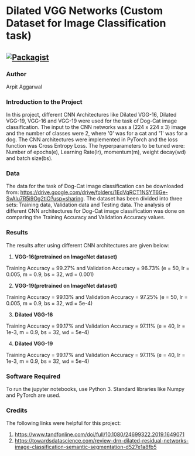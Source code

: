 # Dilated VGG Networks (Custom Dataset for Image Classification task)

[![Packagist](https://img.shields.io/packagist/l/doctrine/orm.svg)](LICENSE.md)
---


### Author
Arpit Aggarwal


### Introduction to the Project
In this project, different CNN Architectures like Dilated VGG-16, Dilated VGG-19, VGG-16 and VGG-19 were used for the task of Dog-Cat image classification. The input to the CNN networks was a (224 x 224 x 3) image and the number of classes were 2, where '0' was for a cat and '1' was for a dog. The CNN architectures were implemented in PyTorch and the loss function was Cross Entropy Loss. The hyperparameters to be tuned were: Number of epochs(e), Learning Rate(lr), momentum(m), weight decay(wd) and batch size(bs).


### Data
The data for the task of Dog-Cat image classification can be downloaded from: https://drive.google.com/drive/folders/1EdVqRCT1NSYT6Ge-SvAIu7R5i9Og2tiO?usp=sharing. The dataset has been divided into three sets: Training data, Validation data and Testing data. The analysis of different CNN architectures for Dog-Cat image classification was done on comparing the Training Accuracy and Validation Accuracy values.


### Results
The results after using different CNN architectures are given below:

1. <b>VGG-16(pretrained on ImageNet dataset)</b><br>

Training Accuracy = 99.27% and Validation Accuracy = 96.73% (e = 50, lr = 0.005, m = 0.9, bs = 32, wd = 0.001)<br>


2. <b>VGG-19(pretrained on ImageNet dataset)</b><br>

Training Accuracy = 99.13% and Validation Accuracy = 97.25% (e = 50, lr = 0.005, m = 0.9, bs = 32, wd = 5e-4)<br>


3. <b>Dilated VGG-16</b><br>

Training Accuracy = 99.17% and Validation Accuracy = 97.11% (e = 40, lr = 1e-3, m = 0.9, bs = 32, wd = 5e-4)<br>


4. <b>Dilated VGG-19</b><br>

Training Accuracy = 99.17% and Validation Accuracy = 97.11% (e = 40, lr = 1e-3, m = 0.9, bs = 32, wd = 5e-4)<br>


### Software Required
To run the jupyter notebooks, use Python 3. Standard libraries like Numpy and PyTorch are used.


### Credits
The following links were helpful for this project:
1. https://www.tandfonline.com/doi/full/10.1080/24699322.2019.1649071
2. https://towardsdatascience.com/review-drn-dilated-residual-networks-image-classification-semantic-segmentation-d527e1a8fb5
